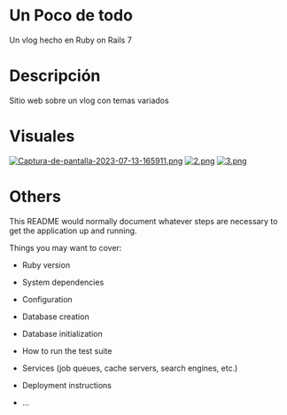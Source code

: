 # Un Poco de todo

Un vlog hecho en Ruby on Rails 7

# Descripción 
Sitio web sobre un vlog con temas variados 

# Visuales 
[![Captura-de-pantalla-2023-07-13-165911.png](https://i.postimg.cc/tJKSvBCn/Captura-de-pantalla-2023-07-13-165911.png)](https://postimg.cc/m1SytN9T)
[![2.png](https://i.postimg.cc/mr10j1Sn/2.png)](https://postimg.cc/Z9Z7KR2P) [![3.png](https://i.postimg.cc/xdgtK0wZ/3.png)](https://postimg.cc/PLpWHkrb) 
# Others

This README would normally document whatever steps are necessary to get the
application up and running.

Things you may want to cover:

* Ruby version

* System dependencies

* Configuration

* Database creation

* Database initialization

* How to run the test suite

* Services (job queues, cache servers, search engines, etc.)

* Deployment instructions

* ...
